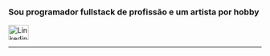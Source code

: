  
<h3>Sou programador fullstack de profissão e um artista por hobby</h3>



 <a href="https://www.linkedin.com/in/alex3aguiar/">
   <img src="https://cdn.jsdelivr.net/gh/devicons/devicon/icons/linkedin/linkedin-original.svg" alt="Linkedin" width="40" height="30" />
  </a>
  <hr>
